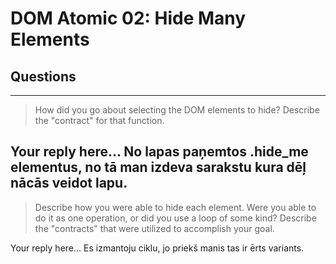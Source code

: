 # DOM Atomic 02: Hide Many Elements

## Questions

---

> How did you go about selecting the DOM elements to hide? Describe the "contract" for that function.

Your reply here...
No lapas paņemtos .hide_me elementus, no tā man izdeva sarakstu kura dēļ nācās veidot lapu.
---

> Describe how you were able to hide each element. Were you able to do it as one operation, or did you use a loop of some kind? Describe the "contracts" that were utilized to accomplish your goal.

Your reply here...
Es izmantoju ciklu, jo priekš manis tas ir ērts variants.